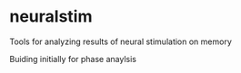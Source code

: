 # neuralstim
Tools for analyzing results of neural stimulation on memory

Buiding initially for phase anaylsis

